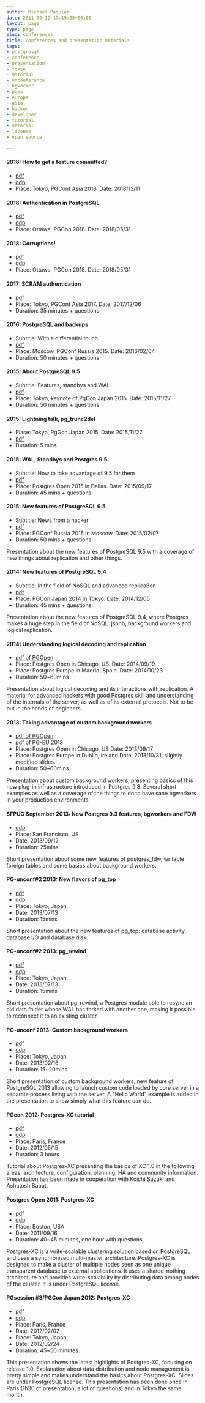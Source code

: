 ```yaml
---
author: Michael Paquier
date: 2011-09-12 17:19:05+00:00
layout: page
type: page
slug: conferences
title: Conferences and presentation materials
tags:
- postgresql
- conference
- presentation
- tokyo
- material
- unconference
- bgworker
- pgeu
- europe
- asia
- hacker
- developer
- tutorial
- material
- license
- open source

---
```


#### 2018: How to get a feature committed?

  * [pdf](/content/materials/20181211_feature_commit.pdf)
  * [odp](/content/materials/20181211_feature_commit.odp)
  * Place: Tokyo, PGConf Asia 2018. Date: 2018/12/11

#### 2018: Authentication in PostgreSQL

  * [pdf](/content/materials/20180531_pgcon_auth.pdf)
  * [odp](/content/materials/20180531_pgcon_auth.odp)
  * Place: Ottawa, PGCon 2018. Date: 2018/05/31

#### 2018: Corruptions!

  * [pdf](/content/materials/20180531_pgcon_corruptions.pdf)
  * [odp](/content/materials/20180531_pgcon_corruptions.odp)
  * Place: Ottawa, PGCon 2018. Date: 2018/05/31

#### 2017: SCRAM authentication

  * [pdf](/content/materials/20171206_scram.pdf)
  * Place: Tokyo, PGConf Asia 2017. Date: 2017/12/06
  * Duration: 35 minutes + questions

#### 2016: PostgreSQL and backups

  * Subtitle: With a differential touch
  * [pdf](/content/materials/20160205_backups_russia.pdf)
  * Place: Moscow, PGConf Russia 2015. Date: 2016/02/04
  * Duration: 50 minutes + questions

#### 2015: About PostgreSQL 9.5

  * Subtitle: Features, standbys and WAL
  * [pdf](/content/materials/20151127_pgconjp_pg95.pdf)
  * Place: Tokyo, keynote of PgCon Japan 2015. Date: 2015/11/27
  * Duration: 50 minutes + questions

#### 2015: Lightning talk, pg_trunc2del

  * Plase: Tokyo, PgGon Japan 2015. Date: 2015/11/27
  * [pdf](/content/materials/20151127_pg_trunc2del.pdf)
  * Duration: 5 mins

#### 2015: WAL, Standbys and Postgres 9.5

  * Subtitle: How to take advantage of 9.5 for them
  * [pdf](/content/materials/20150917_pgopen2015_standbys.pdf)
  * Place: Postgres Open 2015 in Dallas. Date: 2015/09/17
  * Duration: 45 mins + questions.

#### 2015: New features of PostgreSQL 9.5

  * Subtitle: News from a hacker
  * [pdf](/content/materials/20150207_postgres_95_features.pdf)
  * Place: PGConf Russia 2015 in Moscow. Date: 2015/02/07
  * Duration: 50 mins + questions.

Presentation about the new features of PostgreSQL 9.5 with a coverage
of new things about replication and other things.

#### 2014: New features of PostgreSQL 9.4

  * Subtitle: In the field of NoSQL and advanced replica8on
  * [pdf](/content/materials/20141205_postgres_94_features.pdf)
  * Place: PGCon Japan 2014 in Tokyo. Date: 2014/12/05
  * Duration: 45 mins + questions.

Presentation about the new features of PostgreSQL 9.4, where Postgres
makes a huge step in the field of NoSQL: jsonb, background workers and
logical replication.

#### 2014: Understanding logical decoding and replication

  * [pdf of PGOpen](/content/materials/20140919_pgopen_logirep.pdf)
  * Place: Postgres Open in Chicago, US. Date: 2014/09/19
  * Place: Postgres Europe in Madrid, Spain. Date: 2014/10/23
  * Duration: 50~60mins

Presentation about logical decoding and its interactions with replication.
A material for advanced hackers with good Postgres skill and understanding
of the internals of the server, as well as of its external protocols.
Not to be put in the hands of beginners.

#### 2013: Taking advantage of custom background workers

  * [pdf of PGOpen](/content/materials/20130916_pgopen_bgworker.pdf)
  * [pdf of PG-EU 2013](/content/materials/20131029_pgopen_bgworker.pdf)
  * Place: Postgres Open in Chicago, US Date: 2013/09/17
  * Place: Postgres Europe in Dublin, Ireland Date: 2013/10/31, slightly modified slides.
  * Duration: 50~60mins

Presentation about custom background workers, presenting basics of this
new plug-in infrastructure introduced in Postgres 9.3. Several short
examples as well as a coverage of the things to do to have sane bgworkers
in your production environments.

#### SFPUG September 2013: New Postgres 9.3 features, bgworkers and FDW

  * [odp](/content/materials/20130912_sfpug_pg93.odp)
  * Place: San Francisco, US
  * Date: 2013/09/12
  * Duration: 25mins

Short presentation about some new features of postgres_fdw, writable
foreign tables and some basics about background workers.

#### PG-unconf#2 2013: New flavors of pg_top

  * [pdf](/content/materials/20130713_pgunconf_pg_top.pdf)
  * [odp](/content/materials/20130713_pgunconf_pg_top.odp)
  * Place: Tokyo, Japan
  * Date: 2013/07/13
  * Duration: 15mins

Short presentation about the new features of pg_top: database activity,
database I/O and database disk.

#### PG-unconf#2 2013: pg_rewind

  * [pdf](/content/materials/20130713_pgunconf_pg_rewind.pdf)
  * [odp](/content/materials/20130713_pgunconf_pg_rewind.odp)
  * Place: Tokyo, Japan
  * Date: 2013/07/13
  * Duration: 15mins

Short presentation about pg_rewind, a Postgres module able to resync an
old data folder whose WAL has forked with another one, making it possible
to reconnect it to an existing cluster.

#### PG-unconf 2013: Custom background workers

  * [pdf](/content/materials/20120216_pgunconf_bgworker.pdf)
  * [odp](/content/materials/20120216_pgunconf_bgworker.odp)
  * Place: Tokyo, Japan
  * Date: 2013/02/16
  * Duration: 15~20mins

Short presentation of custom background workers, new feature of PostgreSQL
2013 allowing to launch custom code loaded by core server in a separate
process living with the server. A "Hello World" example is added in the
presentation to show simply what this feature can do.

#### PGcon 2012: Postgres-XC tutorial

  * [pdf](/content/materials/20120515_PGXC_Tutorial_global.pdf)
  * [odp](/content/materials/20120515_PGXC_Tutorial_global.odp)
  * Place: Paris, France
  * Date: 2012/05/15
  * Duration: 3 hours

Tutorial about Postgres-XC presenting the basics of XC 1.0 in the following
areas: architecture, configuration, planning, HA and community information.
Presentation has been made in cooperation with Koichi Suzuki and Ashutosh
Bapat.

#### Postgres Open 2011: Postgres-XC

  * [pdf](/content/materials/20110916_pgopen_xc.pdf)
  * [odp](/content/materials/20110916_pgopen_xc.odp)
  * Place: Boston, USA
  * Date: 2011/09/16
  * Duration: 40~45 minutes, one hour with questions

Postgres-XC is a write-scalable clustering solution based on PostgreSQL
and uses a synchronized multi-master architecture. Postgres-XC is designed
to make a cluster of multiple nodes seen as one unique transparent database
to external applications. It uses a shared-nothing architecture and
provides write-scalability by distributing data among nodes of the cluster.
It is under PostgreSQL license.

#### PGsession #3/PGCon Japan 2012: Postgres-XC

  * [pdf](/content/materials/20120202_pgsession_xc.pdf)
  * [odp](/content/materials/20120202_pgsession_xc.odp)
  * Place: Paris, France
  * Date: 2012/02/02
  * Place: Tokyo, Japan.
  * Date: 2012/02/24
  * Duration: 45~50 minutes.

This presentation shows the latest highlights of Postgres-XC, focusing on
release 1.0. Explanation about data distribution and node management is
pretty simple and makes understand the basics about Postgres-XC. Slides
are under PostgreSQL license. This presentation has been done once in
Paris (1h30 of presentation, a lot of questions) and in Tokyo the same
month.
